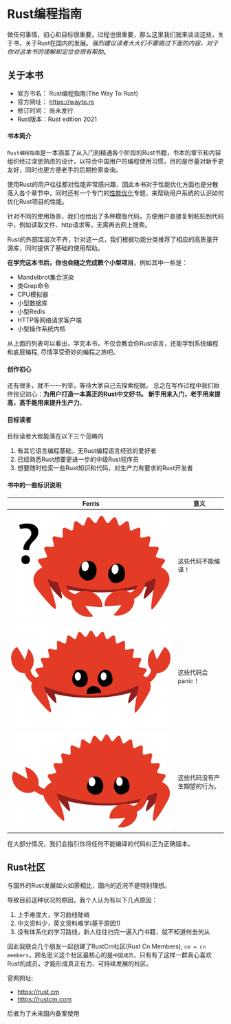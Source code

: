 # Rust编程指南

做任何事情，初心和目标很重要，过程也很重要，那么这里我们就来谈谈这些，关于书，关于Rust在国内的发展。*强烈建议读者大大们不要跳过下面的内容，对于你对这本书的理解和定位会很有帮助*。

## 关于本书

- 官方书名： Rust编程指南(The Way To Rust)
- 官方网址： https://wayto.rs
- 修订时间： 尚未发行
- Rust版本：Rust edition 2021

#### 书本简介
`Rust编程指南`是一本涵盖了从入门到精通各个阶段的Rust书籍，书本的章节和内容组织经过深思熟虑的设计，以符合中国用户的编程使用习惯，目的是尽量对新手更友好，同时也更方便老手的后期检索查询。

使用Rust的用户往往都对性能非常感兴趣，因此本书对于性能优化方面也是分散落入各个章节中，同时还有一个专门的[性能优化](./performance/intro.md)专题，来帮助用户系统的认识如何优化Rust项目的性能。

针对不同的使用场景，我们也给出了多种模版代码，方便用户直接复制粘贴到代码中，例如读取文件、http请求等，无需再去网上搜索。

Rust的外部库层次不齐，针对这一点，我们根据功能分类推荐了相应的高质量开源库，同时提供了基础的使用帮助。

**在学完这本书后，你也会随之完成数个小型项目**，例如其中一些是：
- Mandelbrot集合渲染
- 类Grep命令
- CPU模拟器
- 小型数据库
- 小型Redis
- HTTP等网络请求客户端
- 小型操作系统内核

从上面的列表可以看出，学完本书，不仅会教会你Rust语言，还能学到系统编程和底层编程, 尽情享受奇妙的编程之旅吧。

#### 创作初心

还有很多，就不一一列举，等待大家自己去探索挖掘。 总之在写作过程中我们始终铭记初心：**为用户打造一本真正的Rust中文好书。 新手用来入门，老手用来提高，高手能用来提升生产力**。

#### 目标读者

目标读者大致能落在以下三个范畴内
1. 有其它语言编程基础，无Rust编程语言经验的爱好者
2. 已经熟悉Rust想要更进一步的中级Rust程序员
3. 想要随时检索一些Rust知识和代码，对生产力有要求的Rust开发者

#### 书中的一些标识说明
| Ferris                                                                                                           | 意义                                          |
|------------------------------------------------------------------------------------------------------------------|--------------------------------------------------|
| <img src="img/ferris/does_not_compile.svg" class="ferris-explain" alt="Ferris with a question mark"/>            | 这些代码不能编译！                     |
| <img src="img/ferris/panics.svg" class="ferris-explain" alt="Ferris throwing up their hands"/>                   | 这些代码会 panic！                                |
| <img src="img/ferris/not_desired_behavior.svg" class="ferris-explain" alt="Ferris with one claw up, shrugging"/> | 这些代码没有产生期望的行为。 |

在大部分情况，我们会指引你将任何不能编译的代码纠正为正确版本。

## Rust社区

与国外的Rust发展如火如荼相比，国内的近况不是特别理想。

导致目前这种状况的原因，我个人认为有以下几点原因：
1. 上手难度大，学习曲线陡峭
2. 中文资料少，英文资料难学(基于原因1)
3. 没有体系化的学习路线，新人往往扫完一遍入门书籍，就不知道何去何从

因此我联合几个朋友一起创建了RustCm社区(Rust Cn Members), `cm = cn members`，顾名思义这个社区最核心的是`中国成员`，只有有了这样一群真心喜欢Rust的成员，才能形成真正有力、可持续发展的社区。

官网网址:
- https://rust.cm
- https://rustcm.com

后者为了未来国内备案使用

